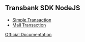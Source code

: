 Transbank SDK NodeJS
---


- [Simple Transaction](./transaction)
- [Mall Transaction](./mallTransaction)


[Official Documentation](https://transbankdevelopers.cl/documentacion/como_empezar#ambiente-de-integracion)
